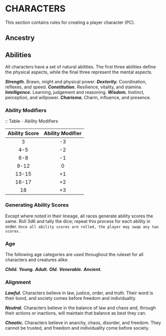 # CHARACTERS

This section contains rules for creating a player character (PC).

## Ancestry

<!--add copy here-->

## Abilities

All characters have a set of natural abilities. The first three abilities define the physical aspects, while the final three represent the mental aspects.

***Strength.*** Brawn, might and physical power.
***Dexterity.*** Coordination, reflexes, and speed.
***Constitution.*** Resilience, vitality, and stamina.
***Intelligence.*** Learning, judgement and reasoning.
***Wisdom.*** Instinct, perception, and willpower.
***Charisma.*** Charm, influence, and presence.

### Ability Modifiers

<!--add copy here-->

:: Table - Ability Modifiers

| Ability Score | Ability Modifier |
| :-----------: | :--------------: |
|       3       |        -3        |
|      4-5      |        -2        |
|      6-8      |        -1        |
|     9-12      |        0         |
|     13-15     |        +1        |
|     16-17     |        +2        |
|      18       |        +3        |

### Generating Ability Scores

Except where noted in their lineage, all races generate ability scores the same. Roll 3d6 and tally the dice; repeat this process for each ability in order. `Once all ability scores are rolled, the player may swap any two scores.`

### Age

The following age categories are used throughout the ruleset for all characters and creatures alike.

***Child.*** <!--add copy here-->
***Young.*** <!--add copy here-->
***Adult.*** <!--add copy here-->
***Old.*** <!--add copy here-->
***Venerable.*** <!--add copy here-->
***Ancient.*** <!--add copy here-->

### Alignment

***Lawful.*** Characters believe in law, justice, order, and truth. Their word is their bond, and society comes before freedom and individuality.

***Neutral.*** Characters believe in the balance of law and chaos and, through their actions or inactions, will maintain that balance as best they can.

***Chaotic.*** Characters believe in anarchy, chaos, disorder, and freedom. They cannot be trusted, and freedom and individuality come before society.